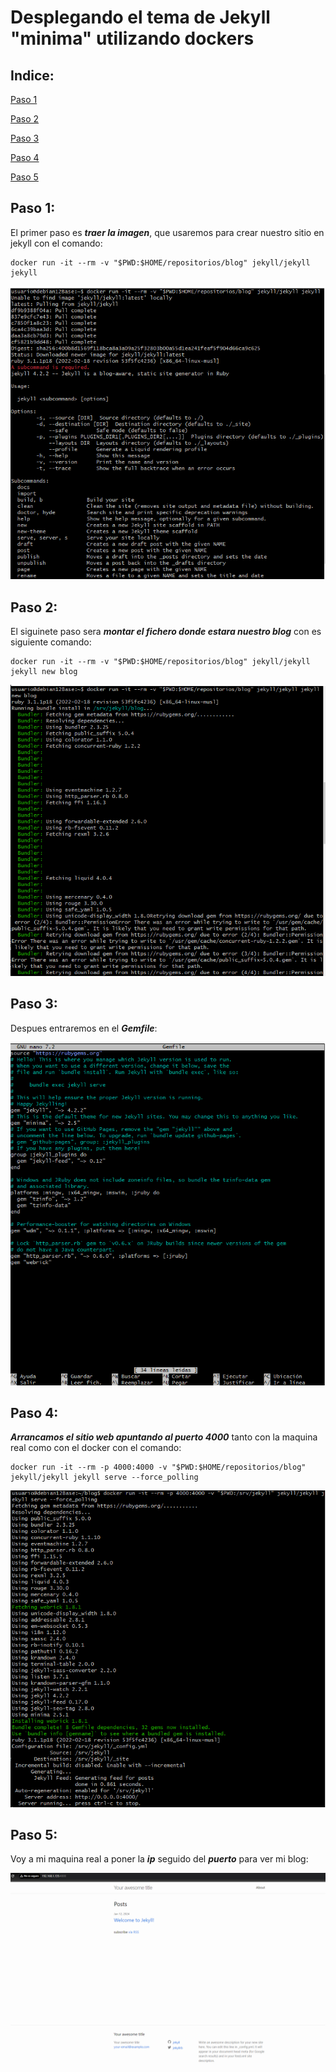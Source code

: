 # Desplegando el tema de Jekyll "minima" utilizando dockers

## Indice:

[Paso 1](#paso-1)

[Paso 2](#paso-2)

[Paso 3](#paso-3)

[Paso 4](#paso-4)

[Paso 5](#paso-5)

## Paso 1:

  El primer paso es ***traer la imagen***, que usaremos para crear nuestro sitio en jekyll con el comando:
    
```
docker run -it --rm -v "$PWD:$HOME/repositorios/blog" jekyll/jekyll jekyll
```

![Paso 1](img/dockers1.png)

## Paso 2:

  El siguinete paso sera ***montar el fichero donde estara nuestro blog*** con es siguiente comando:
  
```
docker run -it --rm -v "$PWD:$HOME/repositorios/blog" jekyll/jekyll jekyll new blog
```

![Paso 2](img/dockers2.png)

## Paso 3:

  Despues entraremos en el ***Gemfile***:

![Paso 3](img/dockers7.png)

## Paso 4:

***Arrancamos el sitio web apuntando al puerto 4000*** tanto con la maquina real como con el docker con el comando:

```
docker run -it --rm -p 4000:4000 -v "$PWD:$HOME/repositorios/blog" jekyll/jekyll jekyll serve --force_polling
```

![Paso 4](img/dockers5.png)

## Paso 5:

  Voy a mi maquina real a poner la ***ip*** seguido del ***puerto*** para ver mi blog:

![Paso 5](img/dockers6.png)
